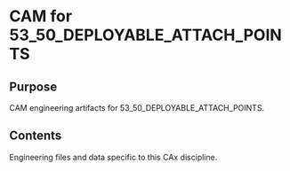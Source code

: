 # CAM for 53_50_DEPLOYABLE_ATTACH_POINTS

## Purpose
CAM engineering artifacts for 53_50_DEPLOYABLE_ATTACH_POINTS.

## Contents
Engineering files and data specific to this CAx discipline.
